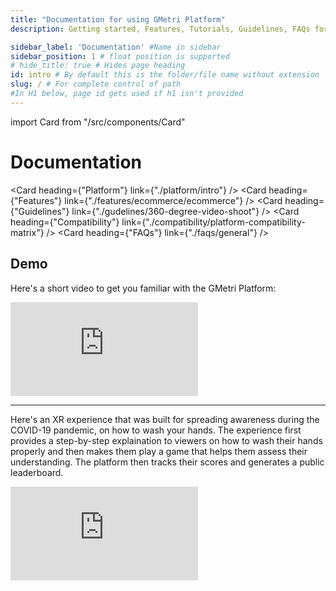 ```yaml
---
title: "Documentation for using GMetri Platform"
description: Getting started, Features, Tutorials, Guidelines, FAQs for using GMetri Platform related to creation of XR experiences, Content, Deployment with Oculus GO for your business requirements.

sidebar_label: 'Documentation' #Name in sidebar
sidebar_position: 1 # float position is supported
# hide_title: true # Hides page heading
id: intro # By default this is the folder/file name without extension
slug: / # For complete control of path
#In H1 below, page id gets used if h1 isn't provided
---
```

import Card from "/src/components/Card"

# Documentation

<Card heading={"Platform"} link={"./platform/intro"} />
<Card heading={"Features"} link={"./features/ecommerce/ecommerce"} />
<Card heading={"Guidelines"} link={"./gudelines/360-degree-video-shoot"} />
<Card heading={"Compatibility"} link={"./compatibility/platform-compatibility-matrix"} />
<Card heading={"FAQs"} link={"./faqs/general"} />

## Demo

Here's a short video to get you familiar with the GMetri Platform:

<iframe width={"100%"} height={"380px"} src="https://www.youtube.com/embed/_JqrOIeK-x4" frameBorder="0" allow="accelerometer; autoplay; encrypted-media; gyroscope; picture-in-picture" allowfullscreen></iframe>

________________________________________

Here's an XR experience that was built for spreading awareness during the COVID-19 pandemic, on how to wash your hands. The experience first provides a step-by-step explaination to viewers on how to wash their hands properly and then makes them play a game that helps them assess their understanding. The platform then tracks their scores and generates a public leaderboard.

<iframe width={"100%"} height={"380px"} src="https://view.gmetri.com/v5/xyecjf/gmetri_learnerkit_01" frameborder="0" allowfullscreen></iframe>
